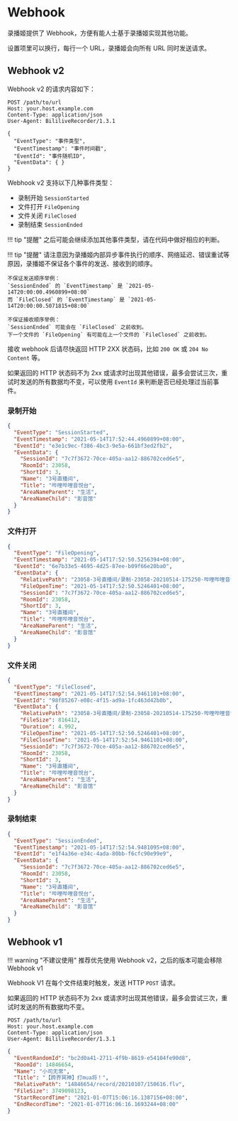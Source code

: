 # Webhook

录播姬提供了 Webhook，方便有能人士基于录播姬实现其他功能。

设置项里可以换行，每行一个 URL，录播姬会向所有 URL 同时发送请求。

## Webhook v2

Webhook v2 的请求内容如下：

```text
POST /path/to/url
Host: your.host.example.com
Content-Type: application/json
User-Agent: BililiveRecorder/1.3.1

{
  "EventType": "事件类型",
  "EventTimestamp": "事件时间戳",
  "EventId": "事件随机ID",
  "EventData": { }
}
```

Webhook v2 支持以下几种事件类型：

- 录制开始 `SessionStarted`
- 文件打开 `FileOpening`
- 文件关闭 `FileClosed`
- 录制结束 `SessionEnded`

!!! tip "提醒"
    之后可能会继续添加其他事件类型，请在代码中做好相应的判断。

!!! tip "提醒"
    请注意因为录播姬内部异步事件执行的顺序、网络延迟、错误重试等原因，录播姬不保证各个事件的发送、接收到的顺序。

    不保证发送顺序举例：  
    `SessionEnded` 的 `EventTimestamp` 是 `2021-05-14T20:00:00.4960899+08:00`  
    而 `FileClosed` 的 `EventTimestamp` 是 `2021-05-14T20:00:00.5071815+08:00`

    不保证接收顺序举例：  
    `SessionEnded` 可能会在 `FileClosed` 之前收到。  
    下一个文件的 `FileOpening` 有可能在上一个文件的 `FileClosed` 之前收到。

接收 webhook 后请尽快返回 HTTP 2XX 状态码，比如 `200 OK` 或 `204 No Content` 等。

如果返回的 HTTP 状态码不为 2xx 或请求时出现其他错误，最多会尝试三次，重试时发送的所有数据均不变，可以使用 `EventId` 来判断是否已经处理过当前事件。

### 录制开始

```json
{
  "EventType": "SessionStarted",
  "EventTimestamp": "2021-05-14T17:52:44.4960899+08:00",
  "EventId": "e3e1c9ec-f386-4bc3-9e5a-661bf3ed2fb2",
  "EventData": {
    "SessionId": "7c7f3672-70ce-405a-aa12-886702ced6e5",
    "RoomId": 23058,
    "ShortId": 3,
    "Name": "3号直播间",
    "Title": "哔哩哔哩音悦台",
    "AreaNameParent": "生活",
    "AreaNameChild": "影音馆"
  }
}
```

### 文件打开

```json
{
  "EventType": "FileOpening",
  "EventTimestamp": "2021-05-14T17:52:50.5256394+08:00",
  "EventId": "6e7b33e5-4695-4d25-87ee-b09f66e20ba0",
  "EventData": {
    "RelativePath": "23058-3号直播间/录制-23058-20210514-175250-哔哩哔哩音悦台.flv",
    "FileOpenTime": "2021-05-14T17:52:50.5246401+08:00",
    "SessionId": "7c7f3672-70ce-405a-aa12-886702ced6e5",
    "RoomId": 23058,
    "ShortId": 3,
    "Name": "3号直播间",
    "Title": "哔哩哔哩音悦台",
    "AreaNameParent": "生活",
    "AreaNameChild": "影音馆"
  }
}
```

### 文件关闭

```json
{
  "EventType": "FileClosed",
  "EventTimestamp": "2021-05-14T17:52:54.9461101+08:00",
  "EventId": "98f85267-e08c-4f15-ad9a-1fc463d42b0b",
  "EventData": {
    "RelativePath": "23058-3号直播间/录制-23058-20210514-175250-哔哩哔哩音悦台.flv",
    "FileSize": 816412,
    "Duration": 4.992,
    "FileOpenTime": "2021-05-14T17:52:50.5246401+08:00",
    "FileCloseTime": "2021-05-14T17:52:54.9461101+08:00",
    "SessionId": "7c7f3672-70ce-405a-aa12-886702ced6e5",
    "RoomId": 23058,
    "ShortId": 3,
    "Name": "3号直播间",
    "Title": "哔哩哔哩音悦台",
    "AreaNameParent": "生活",
    "AreaNameChild": "影音馆"
  }
}
```

### 录制结束

```json
{
  "EventType": "SessionEnded",
  "EventTimestamp": "2021-05-14T17:52:54.9481095+08:00",
  "EventId": "e1f4a36e-e34c-4ada-80bb-f6cfc90e99e9",
  "EventData": {
    "SessionId": "7c7f3672-70ce-405a-aa12-886702ced6e5",
    "RoomId": 23058,
    "ShortId": 3,
    "Name": "3号直播间",
    "Title": "哔哩哔哩音悦台",
    "AreaNameParent": "生活",
    "AreaNameChild": "影音馆"
  }
}
```

## Webhook v1

!!! warning "不建议使用"
    推荐优先使用 Webhook v2，之后的版本可能会移除 Webhook v1

Webhook V1 在每个文件结束时触发，发送 HTTP `POST` 请求。

如果返回的 HTTP 状态码不为 2xx 或请求时出现其他错误，最多会尝试三次，重试时发送的所有数据均不变。

```text
POST /path/to/url
Host: your.host.example.com
Content-Type: application/json
User-Agent: BililiveRecorder/1.3.1
```

```json
{
  "EventRandomId": "bc2d0a41-2711-4f9b-8619-e54104fe90d8",
  "RoomId": 14846654,
  "Name": "小司无常",
  "Title": "【跨界冥神】打mua将！",
  "RelativePath": "14846654/record/20210107/150616.flv",
  "FileSize": 3749098123,
  "StartRecordTime": "2021-01-07T15:06:16.1387156+08:00",
  "EndRecordTime": "2021-01-07T16:06:16.1693244+08:00"
}
```
